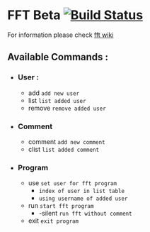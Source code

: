# FFT Beta [![Build Status](https://travis-ci.org/VicoErv/fft.svg?branch=master)](https://travis-ci.org/VicoErv/fft)
For information please check [fft wiki](https://github.com/VicoErv/fft/wiki)

## Available Commands :
 - ### User :
    - add `add new user`
    - list `list added user`
    - remove `remove added user`

- ### Comment
    - comment `add new comment`
    - clist `list added comment`

- ### Program
    - use `set user for fft program`
        - `index of user in list table`
        - `using username of added user`
    - run `start fft program`
        - -silent `run fft without comment`
    - exit `exit program`
